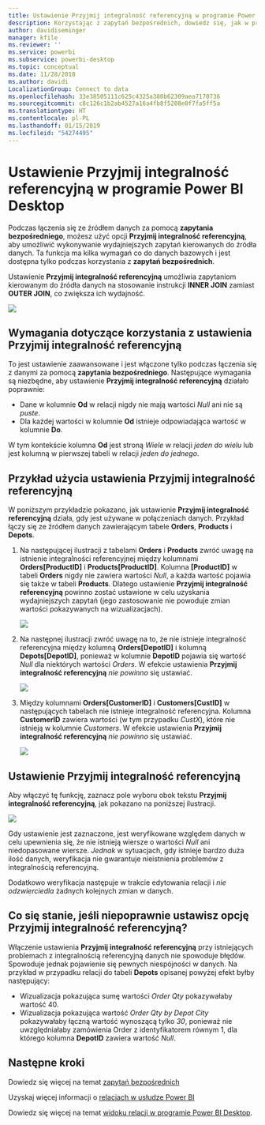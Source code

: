 ```yaml
---
title: Ustawienie Przyjmij integralność referencyjną w programie Power BI Desktop
description: Korzystając z zapytań bezpośrednich, dowiedz się, jak w programie Power BI Desktop przyjmować integralność referencyjną
author: davidiseminger
manager: kfile
ms.reviewer: ''
ms.service: powerbi
ms.subservice: powerbi-desktop
ms.topic: conceptual
ms.date: 11/28/2018
ms.author: davidi
LocalizationGroup: Connect to data
ms.openlocfilehash: 33e38505111c625c4325a380b62309aea7170736
ms.sourcegitcommit: c8c126c1b2ab4527a16a4fb8f5208e0f7fa5ff5a
ms.translationtype: HT
ms.contentlocale: pl-PL
ms.lasthandoff: 01/15/2019
ms.locfileid: "54274495"
---
```

# <a name="assume-referential-integrity-settings-in-power-bi-desktop"></a>Ustawienie Przyjmij integralność referencyjną w programie Power BI Desktop
Podczas łączenia się ze źródłem danych za pomocą **zapytania bezpośredniego**, możesz użyć opcji **Przyjmij integralność referencyjną**, aby umożliwić wykonywanie wydajniejszych zapytań kierowanych do źródła danych. Ta funkcja ma kilka wymagań co do danych bazowych i jest dostępna tylko podczas korzystania z **zapytań bezpośrednich**.

Ustawienie **Przyjmij integralność referencyjną** umożliwia zapytaniom kierowanym do źródła danych na stosowanie instrukcji **INNER JOIN** zamiast **OUTER JOIN**, co zwiększa ich wydajność.

![](media/desktop-assume-referential-integrity/assume-referential-integrity_1.png)

## <a name="requirements-for-using-assume-referential-integrity"></a>Wymagania dotyczące korzystania z ustawienia Przyjmij integralność referencyjną
To jest ustawienie zaawansowane i jest włączone tylko podczas łączenia się z danymi za pomocą **zapytania bezpośredniego**. Następujące wymagania są niezbędne, aby ustawienie **Przyjmij integralność referencyjną** działało poprawnie:

* Dane w kolumnie **Od** w relacji nigdy nie mają wartości *Null* ani nie są *puste*.
* Dla każdej wartości w kolumnie **Od** istnieje odpowiadająca wartość w kolumnie **Do**.

W tym kontekście kolumna **Od** jest stroną *Wiele* w relacji *jeden do wielu* lub jest kolumną w pierwszej tabeli w relacji *jeden do jednego*.

## <a name="example-of-using-assume-referential-integrity"></a>Przykład użycia ustawienia Przyjmij integralność referencyjną
W poniższym przykładzie pokazano, jak ustawienie **Przyjmij integralność referencyjną** działa, gdy jest używane w połączeniach danych. Przykład łączy się ze źródłem danych zawierającym tabele **Orders**, **Products** i **Depots**.

1. Na następującej ilustracji z tabelami **Orders** i **Products** zwróć uwagę na istnienie integralności referencyjnej między kolumnami **Orders[ProductID]** i **Products[ProductID]**. Kolumna **[ProductID]** w tabeli **Orders** nigdy nie zawiera wartości *Null*, a każda wartość pojawia się także w tabeli **Products**. Dlatego ustawienie **Przyjmij integralność referencyjną** powinno zostać ustawione w celu uzyskania wydajniejszych zapytań (jego zastosowanie nie powoduje zmian wartości pokazywanych na wizualizacjach).
   
   ![](media/desktop-assume-referential-integrity/assume-referential-integrity_2.png)
2. Na następnej ilustracji zwróć uwagę na to, że nie istnieje integralność referencyjna między kolumną **Orders[DepotID]** i kolumną **Depots[DepotID]**, ponieważ w kolumnie **DepotID** pojawia się wartość *Null* dla niektórych wartości *Orders*. W efekcie ustawienia **Przyjmij integralność referencyjną** *nie powinno* się ustawiać.
   
   ![](media/desktop-assume-referential-integrity/assume-referential-integrity_3.png)
3. Między kolumnami **Orders[CustomerID]** i **Customers[CustID]** w następujących tabelach nie istnieje integralność referencyjna. Kolumna **CustomerID** zawiera wartości (w tym przypadku *CustX*), które nie istnieją w kolumnie *Customers*. W efekcie ustawienia **Przyjmij integralność referencyjną** *nie powinno* się ustawiać.
   
   ![](media/desktop-assume-referential-integrity/assume-referential-integrity_4.png)

## <a name="setting-assume-referential-integrity"></a>Ustawienie Przyjmij integralność referencyjną
Aby włączyć tę funkcję, zaznacz pole wyboru obok tekstu **Przyjmij integralność referencyjną**, jak pokazano na poniższej ilustracji.

![](media/desktop-assume-referential-integrity/assume-referential-integrity_1.png)

Gdy ustawienie jest zaznaczone, jest weryfikowane względem danych w celu upewnienia się, że nie istnieją wiersze o wartości *Null* ani niedopasowane wiersze. *Jednak* w sytuacjach, gdy istnieje bardzo duża ilość danych, weryfikacja nie gwarantuje nieistnienia problemów z integralnością referencyjną.

Dodatkowo weryfikacja następuje w trakcie edytowania relacji i *nie odzwierciedla* żadnych kolejnych zmian w danych.

## <a name="what-happens-if-you-incorrectly-set-assume-referential-integrity"></a>Co się stanie, jeśli niepoprawnie ustawisz opcję Przyjmij integralność referencyjną?
Włączenie ustawienia **Przyjmij integralność referencyjną** przy istniejących problemach z integralnością referencyjną danych nie spowoduje błędów. Spowoduje jednak pojawienie się pewnych niespójności w danych. Na przykład w przypadku relacji do tabeli **Depots** opisanej powyżej efekt byłby następujący:

* Wizualizacja pokazująca sumę wartości *Order Qty* pokazywałaby wartość 40.
* Wizualizacja pokazująca wartość *Order Qty by Depot City* pokazywałaby łączną wartość wynoszącą tylko *30*, ponieważ nie uwzględniałaby zamówienia Order z identyfikatorem równym 1, dla którego kolumna **DepotID** zawiera wartość *Null*.

## <a name="next-steps"></a>Następne kroki
Dowiedz się więcej na temat [zapytań bezpośrednich](desktop-use-directquery.md)

Uzyskaj więcej informacji o [relacjach w usłudze Power BI](desktop-create-and-manage-relationships.md)

Dowiedz się więcej na temat [widoku relacji w programie Power BI Desktop](desktop-relationship-view.md).

